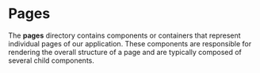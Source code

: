 # Pages

The **pages** directory contains components or containers that represent individual pages of our application. These components are responsible for rendering the overall structure of a page and are typically composed of several child components.
